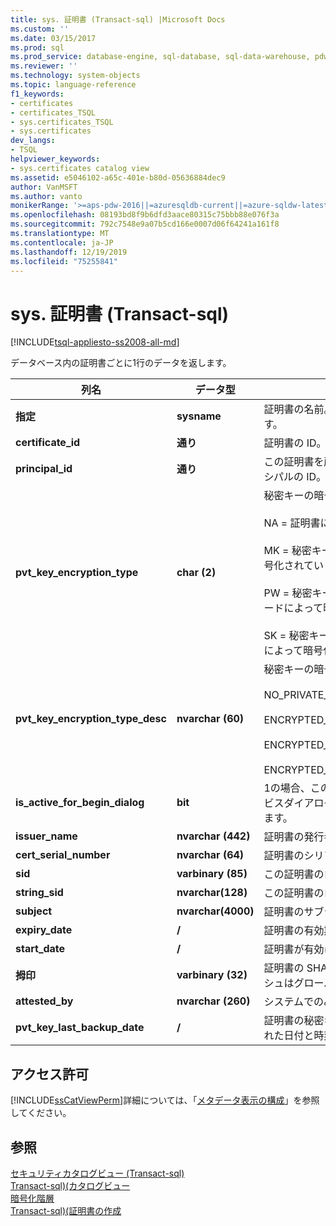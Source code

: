 ```yaml
---
title: sys. 証明書 (Transact-sql) |Microsoft Docs
ms.custom: ''
ms.date: 03/15/2017
ms.prod: sql
ms.prod_service: database-engine, sql-database, sql-data-warehouse, pdw
ms.reviewer: ''
ms.technology: system-objects
ms.topic: language-reference
f1_keywords:
- certificates
- certificates_TSQL
- sys.certificates_TSQL
- sys.certificates
dev_langs:
- TSQL
helpviewer_keywords:
- sys.certificates catalog view
ms.assetid: e5046102-a65c-401e-b80d-05636884dec9
author: VanMSFT
ms.author: vanto
monikerRange: '>=aps-pdw-2016||=azuresqldb-current||=azure-sqldw-latest||>=sql-server-2016||=sqlallproducts-allversions||>=sql-server-linux-2017||=azuresqldb-mi-current'
ms.openlocfilehash: 08193bd8f9b6dfd3aace80315c75bbb88e076f3a
ms.sourcegitcommit: 792c7548e9a07b5cd166e0007d06f64241a161f8
ms.translationtype: MT
ms.contentlocale: ja-JP
ms.lasthandoff: 12/19/2019
ms.locfileid: "75255841"
---
```

# <a name="syscertificates-transact-sql"></a>sys. 証明書 (Transact-sql)
[!INCLUDE[tsql-appliesto-ss2008-all-md](../../includes/tsql-appliesto-ss2008-all-md.md)]

  データベース内の証明書ごとに1行のデータを返します。  
  
|列名|データ型|説明|  
|-----------------|---------------|-----------------|  
|**指定**|**sysname**|証明書の名前。 データベース内で一意です。|  
|**certificate_id**|**通り**|証明書の ID。 データベース内で一意です。|  
|**principal_id**|**通り**|この証明書を所有するデータベースプリンシパルの ID。|  
|**pvt_key_encryption_type**|**char (2)**|秘密キーの暗号化方法。<br /><br /> NA = 証明書に秘密キーはありません。<br /><br /> MK = 秘密キーはマスターキーによって暗号化されています<br /><br /> PW = 秘密キーは、ユーザー定義のパスワードによって暗号化されます。<br /><br /> SK = 秘密キーは、サービスマスターキーによって暗号化されます。|  
|**pvt_key_encryption_type_desc**|**nvarchar (60)**|秘密キーの暗号化方法の説明。<br /><br /> NO_PRIVATE_KEY<br /><br /> ENCRYPTED_BY_MASTER_KEY<br /><br /> ENCRYPTED_BY_PASSWORD<br /><br /> ENCRYPTED_BY_SERVICE_MASTER_KEY|  
|**is_active_for_begin_dialog**|**bit**|1の場合、この証明書は暗号化されたサービスダイアログを開始するために使用されます。|  
|**issuer_name**|**nvarchar (442)**|証明書の発行者の名前。|  
|**cert_serial_number**|**nvarchar (64)**|証明書のシリアル番号。|  
|**sid**|**varbinary (85)**|この証明書のログイン SID。|  
|**string_sid**|**nvarchar(128)**|この証明書のログイン SID の文字列表現|  
|**subject**|**nvarchar(4000)**|証明書のサブジェクト。|  
|**expiry_date**|**/**|証明書の有効期限が切れた場合。|  
|**start_date**|**/**|証明書が有効になったとき。|  
|**拇印**|**varbinary (32)**|証明書の SHA-1 ハッシュ。 SHA-1 ハッシュはグローバルに一意です。|  
|**attested_by**|**nvarchar (260)**|システムでのみ使用されます。|  
|**pvt_key_last_backup_date**|**/**|証明書の秘密キーが最後にエクスポートされた日付と時刻。|  
  
## <a name="permissions"></a>アクセス許可  
 [!INCLUDE[ssCatViewPerm](../../includes/sscatviewperm-md.md)]詳細については、「[メタデータ表示の構成](../../relational-databases/security/metadata-visibility-configuration.md)」を参照してください。  
  
## <a name="see-also"></a>参照  
 [セキュリティカタログビュー &#40;Transact-sql&#41;](../../relational-databases/system-catalog-views/security-catalog-views-transact-sql.md)   
 [Transact-sql&#41;&#40;カタログビュー](../../relational-databases/system-catalog-views/catalog-views-transact-sql.md)   
 [暗号化階層](../../relational-databases/security/encryption/encryption-hierarchy.md)   
 [Transact-sql&#41;&#40;証明書の作成](../../t-sql/statements/create-certificate-transact-sql.md)  
  
  
